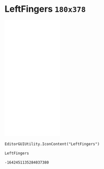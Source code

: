 # LeftFingers `180x378`
<img src="/img/LeftFingers.png" width=180 height=378>

``` CSharp
EditorGUIUtility.IconContent("LeftFingers")
```
```
LeftFingers
```
```
-1642451135284037380
```
